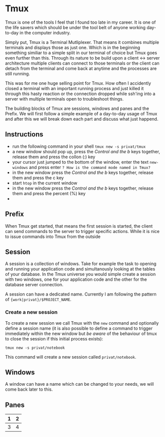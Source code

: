 # Tmux
Tmux is one of the tools I feel that I found too late in my career. It is one of the life savers which should be under the tool belt of anyone working day-to-day in the computer industry.

Simply put, Tmux is a Terminal Mutliplexer. That means it combines multiple terminals and displays those as just one. Which is in the beginning something similiar to a simple split in our terminal of choice but Tmux goes even further than this. Through its nature to be build upon a client <-> server architecture multiple clients can connect to those terminals or the client can detach from the terminal and come back at anytime and the processes are still running.

This was for me one huge selling point for Tmux. How often I accidently closed a terminal with an important running process and just killed it through this hasty reaction or the connection dropped while ssh'ing into a server with multiple terminals open to troubleshoot things.

The building blocks of Tmux are sessions, windows and panes and the Prefix. We will first follow a simple example of a day-to-day usage of Tmux and after this we will break down each part and discuss what just happend.

## Instructions

- run the following command in your shell `tmux new -s privat/tmux`
- a new window should pop up, press the *Control and the b* keys together, release them and press the collon (:) key
- your cursor just jumped to the bottom of the window, enter the text `new-windows` and press enter `? How is the command mode named in Tmux?`
- in the new window press the *Control and the b* keys together, release them and press the c key
- start `htop` in the current window
- in the new window press the *Control and the b* keys together, release them and press the percent (%) key
- 

## Prefix
When Tmux get started, that means the first session is started, the client can send commands to the server to trigger specific actions. While it is nice to issue commands into Tmux from the outside 

## Session
A session is a collection of windows. Take for example the task to opening and running your application code and simultanously looking at the tables of your database. In the Tmux universe you would simple create a session with two windows, one for your application code and the other for the database server connection.

A session can have a dedicated name. Currently I am following the pattern of `{work|privat}/$PROJECT_NAME`.

### Create a new session
To create a new session we call Tmux with the `new` command and optionally define a session name (it is also possible to define a command to trigger immediately within the new window but *be aware* of the behaviour of tmux to close the session if this initial process exists):

```
tmux new -s privat/notebook
```

This command will create a new session called `privat/notebook`.

## Windows
A window can have a name which can be changed to your needs, we will come back later to this.

## Panes
| 1 | 2 |
|---|---|
| 3 | 4 |
